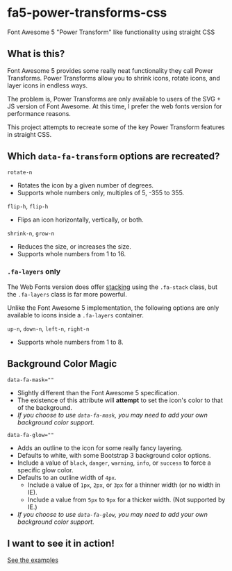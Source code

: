 # fa5-power-transforms-css
Font Awesome 5 "Power Transform" like functionality using straight CSS


## What is this?

Font Awesome 5 provides some really neat functionality they call Power Transforms.
Power Transforms allow you to shrink icons, rotate icons, and layer icons in endless ways.

The problem is, Power Transforms are only available to users of the SVG + JS version of Font Awesome.
At this time, I prefer the web fonts version for performance reasons.

This project attempts to recreate some of the key Power Transform features in straight CSS.


## Which `data-fa-transform` options are recreated?

`rotate-n`
- Rotates the icon by a given number of degrees.
- Supports whole numbers only, multiples of 5, -355 to 355.

`flip-h`, `flip-h`
- Flips an icon horizontally, vertically, or both.

`shrink-n`, `grow-n`
- Reduces the size, or increases the size.
- Supports whole numbers from 1 to 16.

### `.fa-layers` only

The Web Fonts version does offer [stacking](https://fontawesome.com/how-to-use/on-the-web/styling/stacking-icons) using the `.fa-stack` class, but the `.fa-layers` class is far more powerful.

Unlike the Font Awesome 5 implementation, the following options are only available to icons inside a `.fa-layers` container.

`up-n`, `down-n`, `left-n`, `right-n`
- Supports whole numbers from 1 to 8.

## Background Color Magic

`data-fa-mask=""`
- Slightly different than the Font Awesome 5 specification.
- The existence of this attribute will **attempt** to set the icon's color to that of the background.
- *If you choose to use `data-fa-mask`, you may need to add your own background color support.*

`data-fa-glow=""`
- Adds an outline to the icon for some really fancy layering.
- Defaults to white, with some Bootstrap 3 background color options.
- Include a value of `black`, `danger`, `warning`, `info`, or `success` to force a specific glow color.
- Defaults to an outline width of `4px`.
  - Include a value of `1px`, `2px`, or `3px` for a thinner width (or no width in IE).
  - Include a value from `5px` to `9px` for a thicker width.  (Not supported by IE.)
- *If you choose to use `data-fa-glow`, you may need to add your own background color support.*

## I want to see it in action!

[See the examples](https://cityssm.github.io/fa5-power-transforms-css/)
